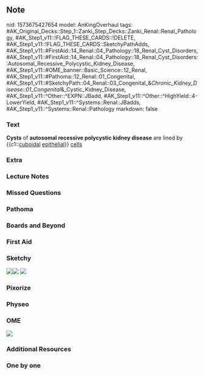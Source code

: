 ## Note
nid: 1573675427654
model: AnKingOverhaul
tags: #AK_Original_Decks::Step_1::Zanki_Step_Decks::Zanki_Renal::Renal_Pathology, #AK_Step1_v11::!FLAG_THESE_CARDS::!DELETE, #AK_Step1_v11::!FLAG_THESE_CARDS::SketchyPathAdds, #AK_Step1_v11::#FirstAid::14_Renal::04_Pathology::18_Renal_Cyst_Disorders, #AK_Step1_v11::#FirstAid::14_Renal::04_Pathology::18_Renal_Cyst_Disorders::Autosomal_Recessive_Polycystic_Kidney_Disease, #AK_Step1_v11::#OME_banner::Basic_Science::12_Renal, #AK_Step1_v11::#Pathoma::12_Renal::01_Congenital, #AK_Step1_v11::#SketchyPath::04_Renal::03_Congenital_&_Chronic_Kidney_Disease::01_Congenital_&_Cystic_Kidney_Disease, #AK_Step1_v11::^Other::^EXPN::JBadd, #AK_Step1_v11::^Other::^HighYield::4-LowerYield, #AK_Step1_v11::^Systems::Renal::JBadds, #AK_Step1_v11::^Systems::Renal::Pathology
markdown: false

### Text
<b>Cysts</b> of <b>autosomal recessive polycystic kidney
disease</b> are lined by {{c1::<u>cuboidal</u> <u>epithelial</u>}}
<u>cells</u>

### Extra


### Lecture Notes


### Missed Questions


### Pathoma


### Boards and Beyond


### First Aid


### Sketchy
<img src=
"Screen%20Shot%202019-11-12%20at%205.19.42%20PM.png"><img src=
"Screen%20Shot%202020-04-26%20at%205.39.25%20PM.JPG"> <img src=
"Screen%20Shot%202019-12-28%20at%206.28.31%20PM.JPG">

### Pixorize


### Physeo


### OME
<div class="ome-widget">
  <a href="https://onlinemeded.org/spa/renal?ref=anki"><img src=
  "_OME_AnkiFlashcards_Topic_1.png"></a>
</div>

### Additional Resources


### One by one

